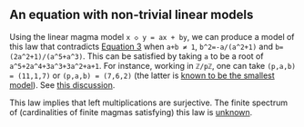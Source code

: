 ## An equation with non-trivial linear models

Using the linear magma model `x ◇ y = ax + by`, we can produce a model of this law that contradicts [Equation 3](https://teorth.github.io/equational_theories/implications/?3) when `a+b ≠ 1`, `b^2=-a/(a^2+1)` and `b=(2a^2+1)/(a^5+a^3)`. This can be satisfied by taking `a` to be a root of `a^5+2a^4+3a^3+3a^2+a+1`.  For instance, working in `ℤ/pℤ`, one can take `(p,a,b) = (11,1,7)` or `(p,a,b) = (7,6,2)` (the latter is [known to be the smallest model](https://leanprover.zulipchat.com/#narrow/channel/458659-Equational/topic/Implication.20Statistics/near/480795569)).  See [this discussion](https://leanprover.zulipchat.com/#narrow/stream/458659-Equational/topic/An.20old.20new.20idea).

This law implies that left multiplications are surjective.  The finite spectrum of (cardinalities of finite magmas satisfying) this law is [unknown](https://leanprover.zulipchat.com/#narrow/channel/458659-Equational/topic/Order.203.20Spectra/with/527073087).
